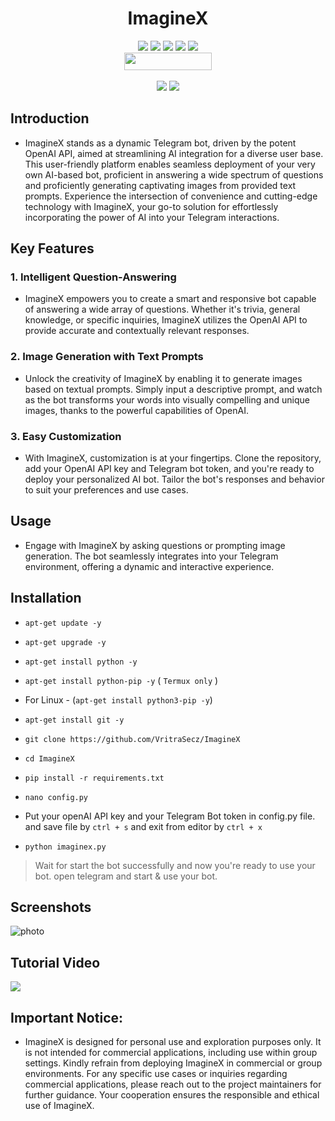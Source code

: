 <h1 align="center">ImagineX</h1>

<p align="center">
  <img src="https://img.shields.io/github/stars/VritraSecz/ImagineX?style=for-the-badge&color=orange">
  <img src="https://img.shields.io/github/forks/VritraSecz/ImagineX?color=cyan&style=for-the-badge&color=purple">
  <img src="https://img.shields.io/github/watchers/VritraSecz/ImagineX?color=cyan&style=for-the-badge&color=purple">
  <img src="https://img.shields.io/github/issues/VritraSecz/ImagineX?color=red&style=for-the-badge">
  <img src="https://img.shields.io/github/license/VritraSecz/ImagineX?style=for-the-badge&color=blue"><br>
  <img src="https://hits.dwyl.com/VritraSecz/ImagineX.svg" width="140" height="28">
<br>
<br>
  <img src="https://img.shields.io/badge/Author-Alex Butler-purple?style=flat-square">
  <img src="https://img.shields.io/badge/Written%20In-Python-blue?style=flat-square">
</p>

## Introduction
+ ImagineX stands as a dynamic Telegram bot, driven by the potent OpenAI API, aimed at streamlining AI integration for a diverse user base. This user-friendly platform enables seamless deployment of your very own AI-based bot, proficient in answering a wide spectrum of questions and proficiently generating captivating images from provided text prompts. Experience the intersection of convenience and cutting-edge technology with ImagineX, your go-to solution for effortlessly incorporating the power of AI into your Telegram interactions.

## Key Features

### 1. Intelligent Question-Answering

- ImagineX empowers you to create a smart and responsive bot capable of answering a wide array of questions. Whether it's trivia, general knowledge, or specific inquiries, ImagineX utilizes the OpenAI API to provide accurate and contextually relevant responses.

### 2. Image Generation with Text Prompts

- Unlock the creativity of ImagineX by enabling it to generate images based on textual prompts. Simply input a descriptive prompt, and watch as the bot transforms your words into visually compelling and unique images, thanks to the powerful capabilities of OpenAI.

### 3. Easy Customization

- With ImagineX, customization is at your fingertips. Clone the repository, add your OpenAI API key and Telegram bot token, and you're ready to deploy your personalized AI bot. Tailor the bot's responses and behavior to suit your preferences and use cases.

## Usage

+ Engage with ImagineX by asking questions or prompting image generation. The bot seamlessly integrates into your Telegram environment, offering a dynamic and interactive experience.

## Installation
- ` apt-get update -y `
- ` apt-get upgrade -y `
- ` apt-get install python -y `
- ` apt-get install python-pip -y ` ( `Termux only` )

- For Linux - (` apt-get install python3-pip -y `)

- ` apt-get install git -y `
- ` git clone https://github.com/VritraSecz/ImagineX `
- ` cd ImagineX `
- ` pip install -r requirements.txt `
- ` nano config.py `


- Put your openAI API key and your Telegram Bot token in config.py file. and save file by ` ctrl + s ` and exit from editor by ` ctrl + x `

- ` python imaginex.py `

> Wait for start the bot successfully and now you're ready to use your bot. open telegram and start & use your bot.

## Screenshots

![photo](https://i.ibb.co/6DqBDts/20231229-232024.jpg)

## Tutorial Video

<a href="https://t.me/VritraSecz/161" >
<img src="https://i.ibb.co/6BX0XM8/20230723-022358.jpg" >
</a>


## Important Notice:
- ImagineX is designed for personal use and exploration purposes only. It is not intended for commercial applications, including use within group settings. Kindly refrain from deploying ImagineX in commercial or group environments. For any specific use cases or inquiries regarding commercial applications, please reach out to the project maintainers for further guidance. Your cooperation ensures the responsible and ethical use of ImagineX.

